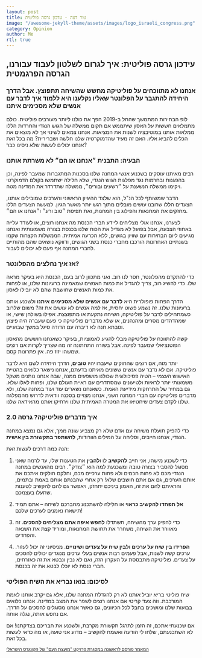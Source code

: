 ```yaml
---
layout: post
title: טור דעה - עדכון גרסה פוליטית
image: "/awesome-jekyll-theme/assets/images/logo_israeli_congress.png"
category: Opinion
author: Me
rtl: true
---
```


## עידכון גרסה פוליטית: איך לגרום לשלטון לעבוד עבורנו, הגרסה הפרגמטית

### **אנחנו לא מתווכחים על פוליטיקה מחשש שהשיחה תתפוצץ. אבל הדרך היחידה להתגבר על הפלונטר שאליו נקלענו היא ללמוד איך לדבר עם אנשים שלא מסכימים איתנו**

לופ הבחירות המתמשך שהחל ב-2019 הפך את כולנו ליותר מעורבים פוליטית. כולם מתמלאים חששות על
האסון שיתממש אם תקום ממשלה של הגוש הנגדי והחרדות הללו ממלאות אותנו במוטיבציה לשנות את
המציאות. אנחנו צמאים לשינוי אך לא מוצאים את הכלים להביא אליו. האם זה מעיד שהדמוקרטיה שלנו
חלשה ושברירית? מה בכל זאת אנחנו יכולים לעשות שלא ניסינו כבר?


### הבעיה: התבנית ״אנחנו או הם״ לא משרתת אותנו
רבים מאיתנו עוסקים בשכנוע אנשי המחנה שלנו בסכנות המתגברות שמעבר לפינה, וכן בהפגנות ובחרמות
נגד מפלגות הגוש הנגדי, שלא חלילה ישתמשו בקולם הדמוקרטי ויקימו ממשלה הנשענת על ״רשעים
ובורים״, ממשלה שתדרדר את המדינה מטה.


הדבר שמשותף לכל הנ&quot;ל, הוא שלצד ההיגיון הראשוני והערכים שמובילים אותנו, הצעדים הללו שרובנו
עושים מובלים מתוך רגש יותר מאשר הגיון. למעשה הצעדים הללו מחזקים את המחנאות והפילוג בין
המחנות, ואת תפיסת ״טוב ורע״ ו״אנחנו או הם״.


לצערנו, אנחנו אולי מצליחים ליידע חברי הכנסת מה אנחנו רוצים, או לעודד עלייה באחוזי הצבעה, אבל בפועל
לא מגדיל את הכוח שלנו בכנסת בצורה משמעותית ואנחנו מגיעים ליום הבחירות עם שוויון בגושים, ללא
הכרעה אמיתית. הממשלות הקצרות שקמו בשנתיים האחרונות הורכבו מחברי כנסת בשני הגושים, ודווקא
נושאים שהם מהותיים לחברי המחנה אף פעם לא יכולים לעבור.


### אז איך נחלצים מהפלונטר?
כדי להתקדם מהפלונטר, חסר לנו רוב. ואני מתכוון לרוב בעם, הכנסת היא בעיקר מראה שלו.
כדי להשיג רוב, צריך להגדיל את כמות האנשים שמאמינה ברעיונות שלנו, או לפחות את כמות האנשים
שחושבת שהם לא יובילו לאסון.


הדרך הפחות פופולרית היא **לדבר עם אנשים שלא מסכימים איתנו** ולשכנע אותם ברעיונות שלנו.
זה נשמע פשוט יחסית, אז למה אנשים לא עושים את זה? משום שלרוב כשמתחילים לדבר על פוליטיקה,
השיחה נתקעת או מתפוצצת. אפילו בשולחן שישי, או שמהדהדים מסרים ומהנהנים, או שלא מדברים
פוליטיקה כי פעם שעברה היה פיצוץ וסבתא חנה לא דיברה עם הדודה סיגל במשך שבועיים.


קשה להתווכח על פוליטיקה מבלי להגיע לאמוציות, בעיקר כשאנחנו חוששים מהאסון הפוטנציאלי שמעבר
לפינה. אבל בשורה התחתונה זה מה שצריך לקרות אם רוצים שמשהו יזוז פה. אין פתרונות קסם.


יותר מזה, אם רוצים שהחוקים שיעברו יהיו **טובים**, הדרך היחידה לשם היא לדבר פוליטיקה. אם לא נדבר עם
אנשים ששונים מאיתנו בדעתם, אנחנו נישאר כלואים בהטיית האישוש העצמי – הטיה פסיכולוגית שכולנו
מושפעים ממנה, שבה אנחנו נותנים משקל משמעותי יותר לראיות ולטיעונים שמסתדרים עם ראיית העולם
שלנו, ופחות לאלו שלא. גם במחיר של התרחקות מידיעת האמת. כשאנחנו נשארים עוד ועוד במחנה שלנו,
ולא מדברים פוליטיקה עם חברי המחנה השני, אנחנו מצויים בסכנה וודאית לדרוש מהמפלגה שלנו לקדם
צעדים שיחטיאו את המטרה האמיתית שלנו וירחיקו אותנו מהאידאה שלנו.

### **איך מדברים פוליטיקה? גרסה 2.0**
כדי להפיק תועלת משיחה עם אדם שלא רק מצביע שונה ממך, אלא גם נמצא במחנה הנגדי, אנחנו חייבים,
וסליחה על המילים הוורודות, **להשתפר בתקשורת בין אישית**.


הנה כמה דרכים לעשות זאת:

1. כדי לשכנע מישהו, אני חייב **להקשיב** לו ו**להבין** את הטענות שלו, עד לרמה שאני מסוגל
להסביר בצורה טובה ומשכנעת למה הוא ״צודק״. רבים מהאנשים במחנה הנגדי מכם לא
פחות חכמים ולא פחות ערכיים מכם, וחלקם חולקים איתכם את אותם הערכים, גם אם אתם
חושבים שלא! רק אחרי שהבנתם אותם באמת ובתמים, והראיתם להם את זה, האמון
ביניכם יתחזק, ויאפשר גם להם להקשיב לטענות שתעלו בעצמכם.

2. **אל תפחדו להקשיב כראוי** או חלילה להשתכנע מחברכם לשיחה – אתם תמיד תישארו
נאמנים לערכים שלכם!

3. כדי להפיק ערך מהשיחה, תשתדלו **לחפש איפה אתם מצליחים להסכים**. זה מאוורר את
השיחה, משחרר את תחושת המחנאות, ומוריד קצת את השנאה והפחדים.

4. **הפרידו בין שיח על ערכים ולבין שיח על צעדים ושינויים**. מניסיוני זה יכול לעזור. ערכים
קשה לשנות, אבל פעמים רבות אנשים בעלי ערכים מנוגדים יכולים להסכים על צעדים.
פוליטיקה מתבססת על העקרון הזה, ואם לא נבין ונבטא את זה כאזרחים, חברי כנסת לא
יוכלו לבטא את זה בכנסת.


### **לסיכום: בואו נבריא את השיח הפוליטי**
שיח פוליטי בריא יוביל אותנו לא רק להגדלת המחנה שלנו, אלא גם יקרב אותנו לאמת המורכבת. וזה צעד
קריטי אם אנחנו רוצים לשפר את המצב במדינה. אנחנו כלואים בבועות שלנו ומושכים בחבל לכל הכיוונים, גם
כאשר אנחנו מסוגלים להסכים על הדרך. אם נחפש אותה, נגלה אותה.


אם שכנעתי אתכם, זה הזמן לתרגל תקשורת מקרבת, ולשכנע את חבריכם בצדקתנו!
אם לא השתכנעתם, שלחו לי הודעה ואשמח להקשיב – מדוע אני טועה, או מה כדאי לעשות בכל זאת.

<small>[המאמר פורסם לראשונה במסגרת פרויקט "מועצת העם" של הקונגרס הישראלי](https://www.facebook.com/thecongressil/posts/pfbid035tTsA3GgtYJqWBJHpudhaux7MtFiTuvUrw3LUh8EcZ1ymZL68ch2jgK1anUBM2qSl)</small>